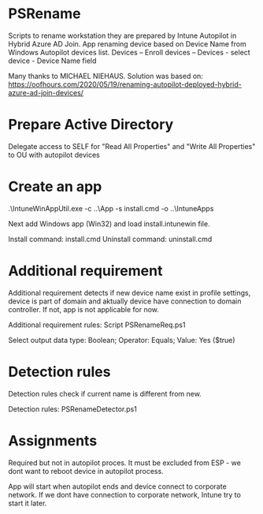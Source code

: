 # PSRename
Scripts to rename workstation they are prepared by Intune Autopilot in Hybrid Azure AD Join. App renaming device based on Device Name from Windows Autopilot devices list.
Devices – Enroll devices – Devices - select device - Device Name field

Many thanks to MICHAEL NIEHAUS. 
Solution was based on:
https://oofhours.com/2020/05/19/renaming-autopilot-deployed-hybrid-azure-ad-join-devices/

# Prepare Active Directory
Delegate access to SELF for "Read All Properties" and "Write All Properties" to OU with autopilot devices

# Create an app
.\IntuneWinAppUtil.exe -c ..\App -s install.cmd -o ..\IntuneApps

Next add Windows app (Win32) and load install.intunewin file.

Install command: install.cmd
Uninstall command:	uninstall.cmd

# Additional requirement
Additional requirement detects if new device name exist in profile settings, device is part of domain and aktually device have connection to domain controller. If not, app is not applicable for now.

Additional requirement rules:	Script PSRenameReq.ps1

Select output data type:  Boolean;
Operator:                 Equals;
Value:                    Yes ($true)

# Detection rules
Detection rules check if current name is different from new.

Detection rules:	        PSRenameDetector.ps1

# Assignments
Required but not in autopilot proces. It must be excluded from ESP - we dont want to reboot device in autopilot process.

App will start when autopilot ends and device connect to corporate network. If we dont have connection to corporate network, Intune try to start it later.
